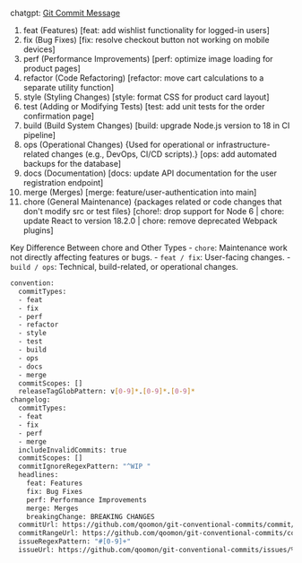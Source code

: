 chatgpt: [Git Commit Message    ](https://chatgpt.com/share/67567e9e-5af0-800f-896b-4a5d044ac907)
1. feat (Features) [feat: add wishlist functionality for logged-in users]
2. fix (Bug Fixes) [fix: resolve checkout button not working on mobile devices]
3. perf (Performance Improvements) [perf: optimize image loading for product pages]
4. refactor (Code Refactoring) [refactor: move cart calculations to a separate utility function]
5. style (Styling Changes) [style: format CSS for product card layout]
6. test (Adding or Modifying Tests) [test: add unit tests for the order confirmation page]
7. build (Build System Changes) [build: upgrade Node.js version to 18 in CI pipeline]
8. ops (Operational Changes) {Used for operational or infrastructure-related changes (e.g., DevOps, CI/CD scripts).} [ops: add automated backups for the database]
9. docs (Documentation) [docs: update API documentation for the user registration endpoint]
10. merge (Merges) [merge: feature/user-authentication into main]
11. chore (General Maintenance) {packages related or code changes that don't modify src or test files} [chore!: drop support for Node 6 | chore: update React to version 18.2.0 | chore: remove deprecated Webpack plugins]

Key Difference Between chore and Other Types
    - `chore`: Maintenance work not directly affecting features or bugs.
    - `feat / fix`: User-facing changes.
    - `build / ops`: Technical, build-related, or operational changes.




















```bash
convention:
  commitTypes:
  - feat
  - fix
  - perf
  - refactor
  - style
  - test
  - build
  - ops
  - docs
  - merge
  commitScopes: []
  releaseTagGlobPattern: v[0-9]*.[0-9]*.[0-9]*
changelog:
  commitTypes:
  - feat
  - fix
  - perf
  - merge
  includeInvalidCommits: true
  commitScopes: []
  commitIgnoreRegexPattern: "^WIP "
  headlines:
    feat: Features
    fix: Bug Fixes
    perf: Performance Improvements
    merge: Merges
    breakingChange: BREAKING CHANGES
  commitUrl: https://github.com/qoomon/git-conventional-commits/commit/%commit%
  commitRangeUrl: https://github.com/qoomon/git-conventional-commits/compare/%from%...%to%?diff=split
  issueRegexPattern: "#[0-9]+"
  issueUrl: https://github.com/qoomon/git-conventional-commits/issues/%issue%
```